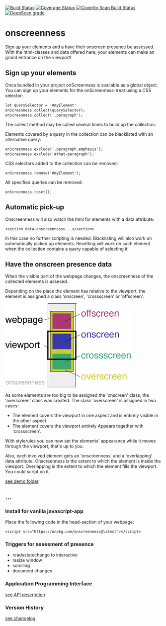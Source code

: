 [![Build Status](https://travis-ci.com/ovanderzee/onscreenness.svg?branch=master)](https://travis-ci.com/ovanderzee/onscreenness)
[![Coverage Status](https://coveralls.io/repos/github/ovanderzee/onscreenness/badge.svg?branch=master)](https://coveralls.io/github/ovanderzee/onscreenness?branch=master)
[![Coverity Scan Build Status](https://scan.coverity.com/projects/18658/badge.svg)](https://scan.coverity.com/projects/ovanderzee-onscreenness)
[![DeepScan grade](https://deepscan.io/api/teams/4340/projects/6093/branches/49020/badge/grade.svg)](https://deepscan.io/dashboard#view=project&tid=4340&pid=6093&bid=49020)

# onscreenness
Sign up your elements and a have their onscreen presence be assessed. 
With the html-classes and data offered here, your elements 
can make an grand entrance on the viewport!

## Sign up your elements
Once bundled in your project onScreenness is available as a global object.
You can sign up your elements for the onScreenness-treat using a CSS selector:

    let querySelector = '#myElement'
    onScreenness.collect(querySelector);
    onScreenness.collect('.paragraph');

The collect method may be called several times to build up the collection.

Elements covered by a query in the collection can be blacklisted with an alternative query:

    onScreenness.exclude('.paragraph.emphasis');
    onScreenness.exclude('#that-paragraph');

CSS selectors added to the collection can be removed:

    onScreenness.remove('#myElement');

All specified queries can be removed:

    onScreenness.reset();


## Automatic pick-up
Onscreenness will also watch the html for elements with a data attribute:

    <section data-onscreenness>...</section>

In this case no further scripting is needed. 
Blacklisting will also work on automatically picked up elements.
Resetting will work on such element when the collection contains a query capable of selecting it.

## Have the onscreen presence data
When the visible part of the webpage changes, the onscreenness of the collected elements is assesed.

Depending on the place the element has relative to the viewport, the element is assigned
a class 'onscreen', 'crossscreen' or 'offscreen'.

![onscreenness classes](artefacts/classes.png)

As some elements are too big to be assigned the 'onscreen' class, the 'overscreen' class was created.
The class 'overscreen' is assigned in two cases:
* The element covers the viewport in one aspect and is entirely visible in the other aspect.
* The element covers the viewport entirely
Appears together with 'crossscreen'.

With stylerules you can now set the elements' appearance while it moves through the viewport, 
that's up to you.

Also, each involved element gets an 'onscreenness' and a 'overlapping' data attribute.
Onscreenness is the extent to which the element is inside the viewport.
Overlapping is the extent to which the element fills the viewport.
You could script on it.

[see  demo folder](./demo)

## ...

### Install for vanilla javascript-app
Place the following code in the head-section of your webpage:

    <script src="https://unpkg.com/onscreenness@latest"></script>


### Triggers for assesment of presence
* readystatechange to interactive
* resize window
* scrolling
* document changes

### Application Programming Interface
[see API description](./API.md)

### Version History
[see changelog](./CHANGELOG.md)